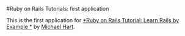 #Ruby on Rails Tutorials: first application

This is the first application for
[*Ruby on Rails Tutorial: Learn Rails by Example *](http://railstutorial.rog/)
by [Michael Hart](http://michaelhart1.com/).